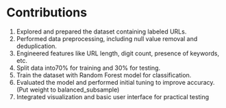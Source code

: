 # Contributions

1.	Explored and prepared the dataset containing labeled URLs.
2.	Performed data preprocessing, including null value removal and deduplication.
3.	Engineered features like URL length, digit count, presence of keywords, etc.
4.	Split data into70% for training and 30% for testing.
5.	Train the dataset with Random Forest model for classification.
6.	Evaluated the model and performed initial tuning to improve accuracy. (Put weight to balanced_subsample) 
7.	Integrated visualization and basic user interface for practical testing

